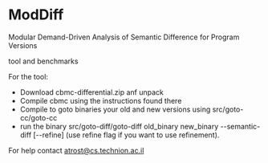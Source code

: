 ﻿# ModDiff
Modular Demand-Driven Analysis of Semantic Difference for Program Versions

tool and benchmarks


For the tool:
- Download cbmc-differential.zip anf unpack
- Compile cbmc using the instructions found there
- Compile to goto binaries your old and new versions using src/goto-cc/goto-cc 
- run the binary src/goto-diff/goto-diff old_binary new_binary --semantic-diff [--refine] (use refine flag if you want to use refinement).

For help contact atrost@cs.technion.ac.il
